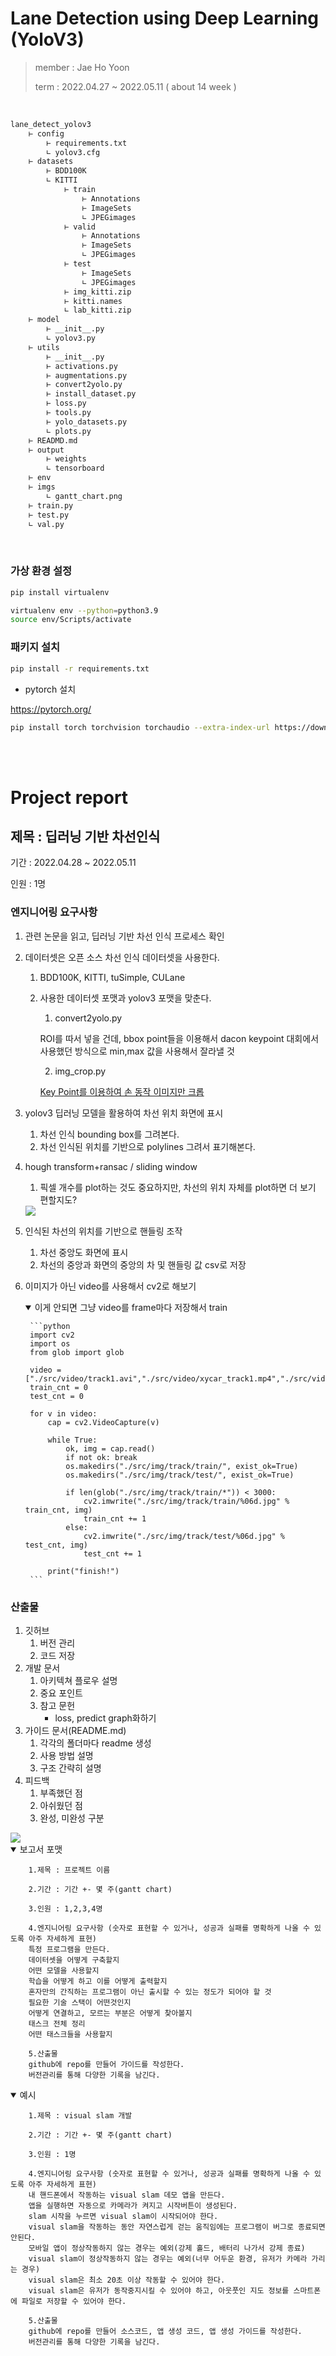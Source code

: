 # Lane Detection using Deep Learning (YoloV3)

> member : Jae Ho Yoon
>
>term : 2022.04.27 ~ 2022.05.11 ( about 14 week ) 

<br>

```markdown
lane_detect_yolov3
    ⊢ config
        ⊢ requirements.txt
        ∟ yolov3.cfg
    ⊢ datasets
        ⊢ BDD100K
        ∟ KITTI
            ⊢ train
                ⊢ Annotations
                ⊢ ImageSets
                ∟ JPEGimages
            ⊢ valid
                ⊢ Annotations
                ⊢ ImageSets
                ∟ JPEGimages
            ⊢ test
                ⊢ ImageSets
                ∟ JPEGimages
            ⊢ img_kitti.zip
            ⊢ kitti.names
            ∟ lab_kitti.zip
    ⊢ model
        ⊢ __init__.py
        ∟ yolov3.py
    ⊢ utils
        ⊢ __init__.py
        ⊢ activations.py
        ⊢ augmentations.py
        ⊢ convert2yolo.py
        ⊢ install_dataset.py
        ⊢ loss.py
        ⊢ tools.py
        ⊢ yolo_datasets.py
        ∟ plots.py
    ⊢ READMD.md
    ⊢ output
        ⊢ weights
        ∟ tensorboard
    ⊢ env
    ⊢ imgs
        ∟ gantt_chart.png
    ⊢ train.py
    ⊢ test.py
    ∟ val.py
```

<br>

### 가상 환경 설정

```bash
pip install virtualenv

virtualenv env --python=python3.9
source env/Scripts/activate
```

### 패키지 설치

```bash
pip install -r requirements.txt
```

- pytorch 설치

https://pytorch.org/

```bash
pip install torch torchvision torchaudio --extra-index-url https://download.pytorch.org/whl/cu113
```

<br>

<br>

# Project report

## 제목 : 딥러닝 기반 차선인식

기간 : 2022.04.28 ~ 2022.05.11

인원 : 1명

### 엔지니어링 요구사항

1. 관련 논문을 읽고, 딥러닝 기반 차선 인식 프로세스 확인
2. 데이터셋은 오픈 소스 차선 인식 데이터셋을 사용한다.
    1. BDD100K, KITTI, tuSimple, CULane
    2. 사용한 데이터셋 포맷과 yolov3 포맷을 맞춘다. 
        1. convert2yolo.py

        ROI를 따서 넣을 건데, bbox point들을 이용해서 dacon keypoint 대회에서 사용했던 방식으로 min,max 값을 사용해서 잘라낼 것

        2. img_crop.py

        [Key Point를 이용하여 손 동작 이미지만 크롭](https://dacon.io/competitions/official/235805/codeshare/3362?page=2&dtype=recent)

3. yolov3 딥러닝 모델을 활용하여 차선 위치 화면에 표시
    1. 차선 인식 bounding box를 그려본다.
    2. 차선 인식된 위치를 기반으로 polylines 그려서 표기해본다.
4. hough transform+ransac / sliding window
    1. 픽셀 개수를 plot하는 것도 중요하지만, 차선의 위치 자체를 plot하면 더 보기 편할지도?
    
    <img src="/assets/lane_plot.png">
    
5. 인식된 차선의 위치를 기반으로 핸들링 조작
    1. 차선 중앙도 화면에 표시
    2. 차선의 중앙과 화면의 중앙의 차 및 핸들링 값 csv로 저장
6. 이미지가 아닌 video를 사용해서 cv2로 해보기

    <details open>
        <summary> 이게 안되면 그냥 video를 frame마다 저장해서 train </summary>

        ```python
        import cv2
        import os
        from glob import glob
        
        video = ["./src/video/track1.avi","./src/video/xycar_track1.mp4","./src/video/base_camera_dark.avi"]
        train_cnt = 0
        test_cnt = 0
        
        for v in video:
            cap = cv2.VideoCapture(v)
        
            while True:
                ok, img = cap.read()
                if not ok: break
                os.makedirs("./src/img/track/train/", exist_ok=True)
                os.makedirs("./src/img/track/test/", exist_ok=True)
                
                if len(glob("./src/img/track/train/*")) < 3000:
                    cv2.imwrite("./src/img/track/train/%06d.jpg" % train_cnt, img)
                    train_cnt += 1
                else:
                    cv2.imwrite("./src/img/track/test/%06d.jpg" % test_cnt, img)
                    test_cnt += 1
        
            print("finish!")
        ```
    </details>

### 산출물

1. 깃허브
    1. 버전 관리
    2. 코드 저장
2. 개발 문서
    1. 아키텍쳐 플로우 설명
    2. 중요 포인트
    3. 참고 문헌
        - loss, predict graph화하기
3. 가이드 문서(README.md)
    1. 각각의 폴더마다 readme 생성
    2. 사용 방법 설명
    3. 구조 간략히 설명
4. 피드백
    1. 부족했던 점
    2. 아쉬웠던 점
    3. 완성, 미완성 구분

<img src="./assets/gantt_chart.png">

<details open> 
    <summary> 보고서 포맷 </summary> 

        1.제목 : 프로젝트 이름    

        2.기간 : 기간 +- 몇 주(gantt chart)
        
        3.인원 : 1,2,3,4명
        
        4.엔지니어링 요구사항 (숫자로 표현할 수 있거나, 성공과 실패를 명확하게 나올 수 있도록 아주 자세하게 표현)
        특정 프로그램을 만든다.
        데이터셋을 어떻게 구축할지
        어떤 모델을 사용할지
        학습을 어떻게 하고 이를 어떻게 출력할지
        혼자만의 간직하는 프로그램이 아닌 출시할 수 있는 정도가 되어야 할 것	
        필요한 기술 스택이 어떤것인지
        어떻게 연결하고, 모르는 부분은 어떻게 찾아볼지
        태스크 전체 정리
        어떤 태스크들을 사용할지
        
        5.산출물
        github에 repo를 만들어 가이드를 작성한다.
        버전관리를 통해 다양한 기록을 남긴다.

</details>

<details open>
    <summary> 예시 </summary>

        1.제목 : visual slam 개발

        2.기간 : 기간 +- 몇 주(gantt chart)

        3.인원 : 1명

        4.엔지니어링 요구사항 (숫자로 표현할 수 있거나, 성공과 실패를 명확하게 나올 수 있도록 아주 자세하게 표현)
        내 핸드폰에서 작동하는 visual slam 데모 앱을 만든다.
        앱을 실행하면 자동으로 카메라가 켜지고 시작버튼이 생성된다.
        slam 시작을 누르면 visual slam이 시작되어야 한다.
        visual slam을 작동하는 동안 자연스럽게 걷는 움직임에는 프로그램이 버그로 종료되면 안된다.
        모바일 앱이 정상작동하지 않는 경우는 예외(강제 홀드, 배터리 나가서 강제 종료)
        visual slam이 정상작동하지 않는 경우는 예외(너무 어두운 환경, 유저가 카메라 가리는 경우)
        visual slam은 최소 20초 이상 작동할 수 있어야 한다.
        visual slam은 유저가 동작중지시킬 수 있어야 하고, 아웃풋인 지도 정보를 스마트폰에 파일로 저장할 수 있어야 한다.

        5.산출물
        github에 repo를 만들어 소스코드, 앱 생성 코드, 앱 생성 가이드를 작성한다.
        버전관리를 통해 다양한 기록을 남긴다.

</details>
